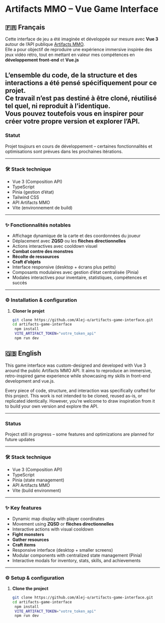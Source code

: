 # Artifacts MMO – Vue Game Interface

## 🇫🇷 Français

Cette interface de jeu a été imaginée et développée sur mesure avec **Vue 3** autour de l’API publique [Artifacts MMO](https://artifactsmmo.com/).  
Elle a pour objectif de reproduire une expérience immersive inspirée des jeux vidéo rétro, tout en mettant en valeur mes compétences en **développement front-end** et **Vue.js** 

L’ensemble du code, de la structure et des interactions a été pensé spécifiquement pour ce projet.  
**Ce travail n’est pas destiné à être cloné, réutilisé tel quel, ni reproduit à l’identique.**  
Vous pouvez toutefois vous en inspirer pour créer votre propre version et explorer l’API.
---

### Statut
 Projet toujours en cours de développement – certaines fonctionnalités et optimisations sont prévues dans les prochaines itérations.

---

### 🛠️ Stack technique
- Vue 3 (Composition API)
- TypeScript
- Pinia (gestion d’état)
- Tailwind CSS
- API Artifacts MMO
- Vite (environnement de build)

---

### ✨ Fonctionnalités notables
- Affichage dynamique de la carte et des coordonnées du joueur
- Déplacement avec **ZQSD** ou les **flèches directionnelles**
- Actions interactives avec cooldown visuel
- **Combat contre des monstres**
- **Récolte de ressources**
- **Craft d’objets**
- Interface responsive (desktop + écrans plus petits)
- Composants modulaires avec gestion d’état centralisée (Pinia)
- Modales interactives pour inventaire, statistiques, compétences et succès

---

### ⚙️ Installation & configuration

1. **Cloner le projet**  
   ```bash
   git clone https://github.com/Alej-o/artifacts-game-interface.git
   cd artifacts-game-interface
    npm install
    VITE_ARTIFACT_TOKEN="votre_token_api"
    npm run dev

## 🇬🇧 English

This game interface was custom-designed and developed with Vue 3 around the public Artifacts MMO API.
It aims to reproduce an immersive, retro-inspired game experience while showcasing my skills in front-end development and vue.js.

Every piece of code, structure, and interaction was specifically crafted for this project.
This work is not intended to be cloned, reused as-is, or replicated identically.
However, you’re welcome to draw inspiration from it to build your own version and explore the API.

---

### Status
 Project still in progress – some features and optimizations are planned for future updates

---

### 🛠️ Stack technique
- Vue 3 (Composition API)
- TypeScript
- Pinia (state management)
- API Artifacts MMO
- Vite (build environment)

---

### ✨ Key features
- Dynamic map display with player coordinates
- Movement using **ZQSD** or **flèches directionnelles**
- Interactive actions with visual cooldown
- **Fight monsters**
- **Gather resources**
- **Craft items**
- Responsive interface (desktop + smaller screens)
- Modular components with centralized state management (Pinia)
- Interactive modals for inventory, stats, skills, and achievements
---

### ⚙️ Setup & configuration

1. **Clone the project**  
   ```bash
   git clone https://github.com/Alej-o/artifacts-game-interface.git
   cd artifacts-game-interface
    npm install
    VITE_ARTIFACT_TOKEN="votre_token_api"
    npm run dev